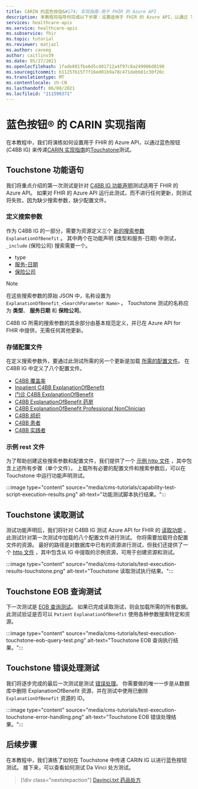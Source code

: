 ```yaml
---
title: CARIN 的蓝色按钮&#174; 实现指南-用于 FHIR 的 Azure API
description: 本教程将指导你完成以下步骤：设置适用于 FHIR 的 Azure API，以通过 Touchstone 测试为 CARIN 实现指南 (C4BB IG) 。
services: healthcare-apis
ms.service: healthcare-apis
ms.subservice: fhir
ms.topic: tutorial
ms.reviewer: matjazl
ms.author: cavoeg
author: caitlinv39
ms.date: 05/27/2021
ms.openlocfilehash: 1fade881fbe6d5c401712a4f97c8a249006d8190
ms.sourcegitcommit: b11257b15f7f16ed01b9a78c471debb81c30f20c
ms.translationtype: MT
ms.contentlocale: zh-CN
ms.lasthandoff: 06/08/2021
ms.locfileid: "111590371"
---
```

# <a name="carin-implementation-guide-for-blue-button174"></a>蓝色按钮&#174; 的 CARIN 实现指南

在本教程中，我们将演练如何设置用于 FHIR 的 Azure API，以通过蓝色按钮 (C4BB IG) 来传递[CARIN 实现指南](https://build.fhir.org/ig/HL7/carin-bb/index.html)的[Touchstone](https://touchstone.aegis.net/touchstone/)测试。

## <a name="touchstone-capability-statement"></a>Touchstone 功能语句

我们将重点介绍的第一次测试是针对 [C4BB IG 功能声明](https://touchstone.aegis.net/touchstone/testdefinitions?selectedTestGrp=/FHIRSandbox/CARIN/CARIN-4-BlueButton/00-Capability&activeOnly=false&contentEntry=TEST_SCRIPTS)测试适用于 FHIR 的 Azure API。 如果对 FHIR 的 Azure API 运行此测试，而不进行任何更新，则测试将失败，因为缺少搜索参数，缺少配置文件。 

### <a name="define-search-parameters"></a>定义搜索参数

作为 C4BB IG 的一部分，需要为资源定义三个 [新的搜索参数](how-to-do-custom-search.md) `ExplanationOfBenefit` 。 其中两个在功能声明 (类型和服务-日期) 中测试， `_include` (保险公司) 搜索需要一个。  

* type
* [服务-日期](https://build.fhir.org/ig/HL7/carin-bb/SearchParameter-explanationofbenefit-service-date.json)
* [保险公司](https://build.fhir.org/ig/HL7/carin-bb/SearchParameter-explanationofbenefit-insurer.json)

> [!NOTE]
> 在这些搜索参数的原始 JSON 中，名称设置为 `ExplanationOfBenefit_<SearchParameter Name>` 。 Touchstone 测试的名称应为 **类型**、 **服务日期** 和 **保险公司**。  
 
C4BB IG 所需的搜索参数的其余部分由基本规范定义，并已在 Azure API for FHIR 中提供，无需任何其他更新。
 
### <a name="store-profiles"></a>存储配置文件

在定义搜索参数外，要通过此测试所需的另一个更新是加载 [所需的配置文件](validation-against-profiles.md)。 在 C4BB IG 中定义了八个配置文件。 

* [C4BB 覆盖率](https://build.fhir.org/ig/HL7/carin-bb/StructureDefinition-C4BB-Coverage.html) 
* [Inpatient C4BB ExplanationOfBenefit](https://build.fhir.org/ig/HL7/carin-bb/StructureDefinition-C4BB-ExplanationOfBenefit-Inpatient-Institutional.html) 
* [门诊 C4BB ExplanationOfBenefit](https://build.fhir.org/ig/HL7/carin-bb/StructureDefinition-C4BB-ExplanationOfBenefit-Outpatient-Institutional.html) 
* [C4BB ExplanationOfBenefit 药房](https://build.fhir.org/ig/HL7/carin-bb/StructureDefinition-C4BB-ExplanationOfBenefit-Pharmacy.html) 
* [C4BB ExplanationOfBenefit Professional NonClinician](https://build.fhir.org/ig/HL7/carin-bb/StructureDefinition-C4BB-ExplanationOfBenefit-Professional-NonClinician.html) 
* [C4BB 组织](https://build.fhir.org/ig/HL7/carin-bb/StructureDefinition-C4BB-Organization.html) 
* [C4BB 患者](https://build.fhir.org/ig/HL7/carin-bb/StructureDefinition-C4BB-Patient.html) 
* [C4BB 实践者](https://build.fhir.org/ig/HL7/carin-bb/StructureDefinition-C4BB-Practitioner.html) 

### <a name="sample-rest-file"></a>示例 rest 文件

为了帮助创建这些搜索参数和配置文件，我们提供了一个 [示例 http 文件](https://github.com/microsoft/fhir-server/blob/main/docs/rest/C4BB/C4BB.http) ，其中包含上述所有步骤（单个文件）。 上载所有必要的配置文件和搜索参数后，可以在 Touchstone 中运行功能声明测试。

:::image type="content" source="media/cms-tutorials/capability-test-script-execution-results.png" alt-text="功能测试脚本执行结果。":::

## <a name="touchstone-read-test"></a>Touchstone 读取测试

测试功能声明后，我们将针对 C4BB IG 测试 Azure API for FHIR 的 [读取功能](https://touchstone.aegis.net/touchstone/testdefinitions?selectedTestGrp=/FHIRSandbox/CARIN/CARIN-4-BlueButton/01-Read&activeOnly=false&contentEntry=TEST_SCRIPTS) 。 此测试针对第一次测试中加载的八个配置文件进行测试。 你将需要加载符合配置文件的资源。 最好的路径是对数据库中已有的资源进行测试，但我们还提供了一个 [http 文件](https://github.com/microsoft/fhir-server/blob/main/docs/rest/C4BB/C4BB_Sample_Resources.http) ，其中包含从 IG 中提取的示例资源，可用于创建资源和测试。

:::image type="content" source="media/cms-tutorials/test-execution-results-touchstone.png" alt-text="Touchstone 读取测试执行结果。":::

## <a name="touchstone-eob-query-test"></a>Touchstone EOB 查询测试

下一次测试是 [EOB 查询测试](https://touchstone.aegis.net/touchstone/testdefinitions?selectedTestGrp=/FHIRSandbox/CARIN/CARIN-4-BlueButton/02-EOBQuery&activeOnly=false&contentEntry=TEST_SCRIPTS)。 如果已完成读取测试，则会加载所需的所有数据。 此测试验证是否可以 `Patient` `ExplanationOfBenefit` 使用各种参数搜索特定和资源。

:::image type="content" source="media/cms-tutorials/test-execution-touchstone-eob-query-test.png" alt-text="Touchstone EOB 查询执行结果。":::

## <a name="touchstone-error-handling-test"></a>Touchstone 错误处理测试

我们将逐步完成的最后一次测试是测试 [错误处理](https://touchstone.aegis.net/touchstone/testdefinitions?selectedTestGrp=/FHIRSandbox/CARIN/CARIN-4-BlueButton/99-ErrorHandling&activeOnly=false&contentEntry=TEST_SCRIPTS)。 你需要做的唯一一步是从数据库中删除 ExplanationOfBenefit 资源，并在测试中使用已删除 `ExplanationOfBenefit` 资源的 ID。

:::image type="content" source="media/cms-tutorials/test-execution-touchstone-error-handling.png" alt-text="Touchstone EOB 错误处理结果。":::


## <a name="next-steps"></a>后续步骤

在本教程中，我们演练了如何在 Touchstone 中传递 CARIN IG 以进行蓝色按钮测试。 接下来，可以查看如何测试 Da Vinci 处方测试。

>[!div class="nextstepaction"]
>[Davinci.txt 药品处方](davinci-drug-formulary-tutorial.md)       
 
